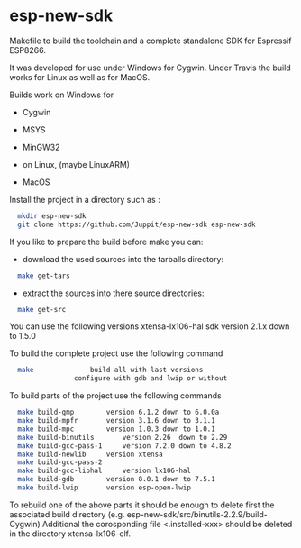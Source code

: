 # esp-new-sdk

Makefile to build the toolchain and a complete standalone SDK for Espressif ESP8266.

It was developed for use under Windows for Cygwin.
Under Travis the build works for Linux as well as for MacOS.

Builds work on Windows for
- Cygwin
- MSYS
- MinGW32

- on Linux, (maybe LinuxARM)
- MacOS

Install the project in a directory such as <esp-new-sdk>:
```bash
  mkdir esp-new-sdk
  git clone https://github.com/Juppit/esp-new-sdk esp-new-sdk
```

If you like to prepare the build before make you can:
- download the used sources into the tarballs directory:
```bash
  make get-tars
```
- extract the sources into there source directories:
```bash
  make get-src
```

You can use the following versions
  xtensa-lx106-hal sdk		version 2.1.x down to 1.5.0

To build the complete project use the following command
```bash
  make				build all with last versions
				configure with gdb and lwip or without
```

To build parts of the project use the following commands

```bash
  make build-gmp		version 6.1.2 down to 6.0.0a
  make build-mpfr		version 3.1.6 down to 3.1.1
  make build-mpc		version 1.0.3 down to 1.0.1
  make build-binutils		version 2.26  down to 2.29
  make build-gcc-pass-1		version 7.2.0 down to 4.8.2
  make build-newlib		version xtensa
  make build-gcc-pass-2
  make build-gcc-libhal		version lx106-hal
  make build-gdb		version 8.0.1 down to 7.5.1
  make build-lwip		version esp-open-lwip
```

To rebuild one of the above parts it should be enough to delete first the associated build directory (e.g. esp-new-sdk/src/binutils-2.2.9/build-Cygwin)
Additional the corosponding file <.installed-xxx> should be deleted in the directory xtensa-lx106-elf.

